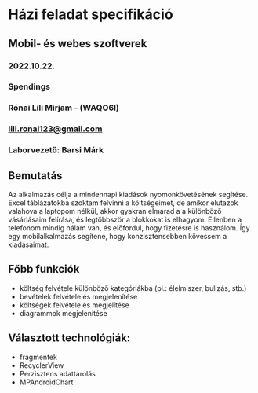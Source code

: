 # Házi feladat specifikáció

## Mobil- és webes szoftverek
### 2022.10.22.
### Spendings
### Rónai Lili Mirjam - (WAQO6I)
### lili.ronai123@gmail.com
### Laborvezető: Barsi Márk

## Bemutatás

Az alkalmazás célja a mindennapi kiadások nyomonkövetésének segítése. Excel táblázatokba szoktam felvinni a költségeimet, de amikor elutazok valahova a laptopom nélkül, akkor gyakran elmarad a a különböző vásárlásaim felírása, és legtöbbször a blokkokat is elhagyom. Ellenben a telefonom mindig nálam van, és előfordul, hogy fizetésre is használom. Így egy mobilalkalmazás segítene, hogy konzisztensebben kövessem a kiadásaimat.

## Főbb funkciók

- költség felvétele különböző kategóriákba (pl.: élelmiszer, bulizás, stb.)
- bevételek felvétele és megjelenítése
- költségek felvétele és megjelítése
- diagrammok megjelenítése

## Választott technológiák:

- fragmentek
- RecyclerView
- Perzisztens adattárolás
- MPAndroidChart
